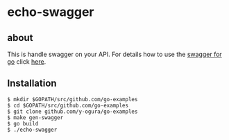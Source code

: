 # echo-swagger
## about
This is handle swagger on your API.
For details how to use the [swagger for go](https://github.com/yvasiyarov/swagger) click [here](https://github.com/yvasiyarov/swagger/wiki/Declarative-Comments-Format).

## Installation

```
$ mkdir $GOPATH/src/github.com/go-examples
$ cd $GOPATH/src/github.com/go-examples
$ git clone github.com/y-ogura/go-examples
$ make gen-swagger
$ go build
$ ./echo-swagger
```
